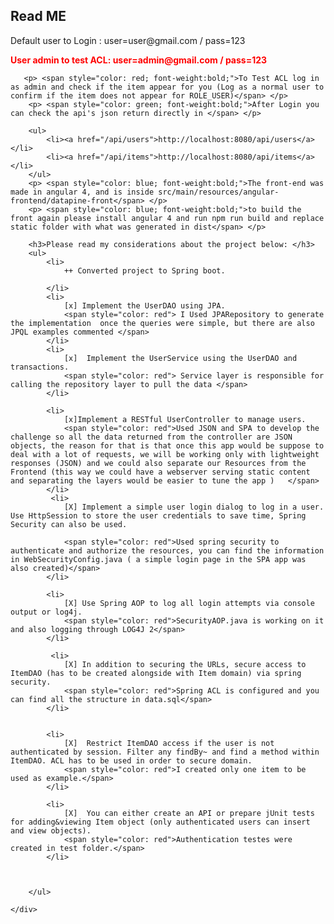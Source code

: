    <h2>Read ME</h2>
       <p> Default user to Login : user=user@gmail.com / pass=123 </p>
       <p> <span style="color: red; font-weight:bold;">User admin to test ACL: user=admin@gmail.com / pass=123</span> </p>

       <p> <span style="color: red; font-weight:bold;">To Test ACL log in as admin and check if the item appear for you (Log as a normal user to confirm if the item does not appear for ROLE_USER)</span> </p>
        <p> <span style="color: green; font-weight:bold;">After Login you can check the api's json return directly in </span> </p>
       
        <ul>
            <li><a href="/api/users">http://localhost:8080/api/users</a></li>
            <li><a href="/api/items">http://localhost:8080/api/items</a></li>
        </ul>
        <p> <span style="color: blue; font-weight:bold;">The front-end was made in angular 4, and is inside src/main/resources/angular-frontend/datapine-front</span> </p>
        <p> <span style="color: blue; font-weight:bold;">to build the front again please install angular 4 and run npm run build and replace static folder with what was generated in dist</span> </p>
        
        <h3>Please read my considerations about the project below: </h3>
        <ul>
            <li>
                ++ Converted project to Spring boot.
               
            </li>
            <li>
                [x] Implement the UserDAO using JPA.
                <span style="color: red"> I Used JPARepository to generate the implementation  once the queries were simple, but there are also JPQL examples commented </span>
            </li>
            <li>
                [x]  Implement the UserService using the UserDAO and transactions.
                <span style="color: red"> Service layer is responsible for calling the repository layer to pull the data </span>
            </li>

            <li>
                [x]Implement a RESTful UserController to manage users.
                <span style="color: red">Used JSON and SPA to develop the challenge so all the data returned from the controller are JSON objects, the reason for that is that once this app would be suppose to deal with a lot of requests, we will be working only with lightweight responses (JSON) and we could also separate our Resources from the Frontend (this way we could have a webserver serving static content and separating the layers would be easier to tune the app )   </span>
            </li>
             <li>
                [X] Implement a simple user login dialog to log in a user. Use HttpSession to store the user credentials to save time, Spring Security can also be used.

                <span style="color: red">Used spring security to authenticate and authorize the resources, you can find the information in WebSecurityConfig.java ( a simple login page in the SPA app was also created)</span>
            </li>

            <li>
                [X] Use Spring AOP to log all login attempts via console output or log4j.
                <span style="color: red">SecurityAOP.java is working on it and also logging through LOG4J 2</span>
            </li>

             <li>
                [X] In addition to securing the URLs, secure access to ItemDAO (has to be created alongside with Item domain) via spring security.
                <span style="color: red">Spring ACL is configured and you can find all the structure in data.sql</span>
            </li>


            <li>
                [X]  Restrict ItemDAO access if the user is not authenticated by session. Filter any findBy~ and find a method within ItemDAO. ACL has to be used in order to secure domain.
                <span style="color: red">I created only one item to be used as example.</span>
            </li>

            <li>
                [X]  You can either create an API or prepare jUnit tests for adding&viewing Item object (only authenticated users can insert and view objects).
                <span style="color: red">Authentication testes were created in test folder.</span>
            </li>



        </ul>

    </div>